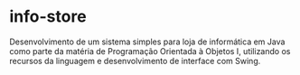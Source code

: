 # info-store
Desenvolvimento de um sistema simples para loja de informática em Java como parte da matéria de Programação Orientada à Objetos I, utilizando os recursos da linguagem e desenvolvimento de interface com Swing.
